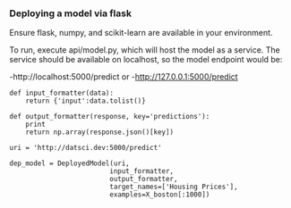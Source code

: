 ### Deploying a model via flask

Ensure flask, numpy, and scikit-learn are available in your environment.

To run, execute api/model.py, which will host the model as a service. The service should be available on localhost, so the model endpoint would be:

-http://localhost:5000/predict
or
-http://127.0.0.1:5000/predict


```
def input_formatter(data):
    return {'input':data.tolist()}
    
def output_formatter(response, key='predictions'):
    print
    return np.array(response.json()[key])

uri = 'http://datsci.dev:5000/predict'

dep_model = DeployedModel(uri, 
                         input_formatter,
                         output_formatter,
                         target_names=['Housing Prices'], 
                         examples=X_boston[:1000])
                         
```